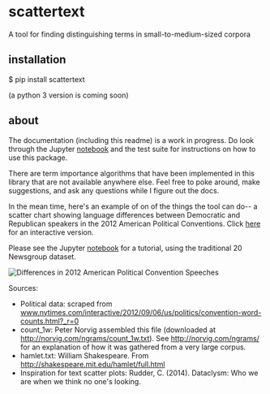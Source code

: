 # scattertext
A tool for finding distinguishing terms in small-to-medium-sized corpora

## installation

$ pip install scattertext

(a python 3 version is coming soon)

## about 

The documentation (including this readme) is a work in progress.  Do look through the Jupyter [notebook](https://jasonkessler.github.io/20%20Newsgroup%20Demo.html) and the test suite for instructions on how to use this package.

There are term importance algorithms that have been implemented in this library that are not available anywhere else.  Feel free to poke around, make suggestions, and ask any questions while I figure out the docs.

In the mean time, here's an example of on of the things the tool can do-- a scatter chart showing language differences between Democratic and Republican speakers in the 2012 American Political Conventions.  Click [here](https://jasonkessler.github.io/fig.html) for an interactive version.

Please see the Jupyter [notebook](https://jasonkessler.github.io/20%20Newsgroup%20Demo.html) for a tutorial, using the traditional 20 Newsgroup dataset.


![Differences in 2012 American Political Convention Speeches](https://raw.githubusercontent.com/JasonKessler/text-to-ideas/master/screen_shot.png)

Sources:
* Political data: scraped from www.nytimes.com/interactive/2012/09/06/us/politics/convention-word-counts.html?_r=0
* count_1w: Peter Norvig assembled this file (downloaded at http://norvig.com/ngrams/count_1w.txt). See http://norvig.com/ngrams/ for an explanation of how it was gathered from a very large corpus.
* hamlet.txt: William Shakespeare. From http://shakespeare.mit.edu/hamlet/full.html
* Inspiration for text scatter plots: Rudder, C. (2014). Dataclysm: Who we are when we think no one's looking.
